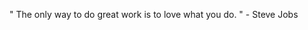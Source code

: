  " The only way to do great work is to love what you do. " - Steve Jobs 
           
      
   
   
   
